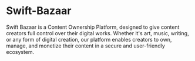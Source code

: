 # Swift-Bazaar
Swift Bazaar is a Content Ownership Platform, designed to give content creators full control over their digital works. Whether it's art, music, writing, or any form of digital creation, our platform enables creators to own, manage, and monetize their content in a secure and user-friendly ecosystem. 
